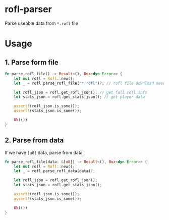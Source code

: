 # rofl-parser
Parse useable data from `*.rofl` file

# Usage

## 1. Parse form file

```rust
fn parse_rofl_file() -> Result<(), Box<dyn Error>> {
    let mut rofl = Rofl::new();
    let _ = rofl.parse_rofl_file("*.rofl")?; // rofl file download needed

    let rofl_json = rofl.get_rofl_json(); // get full rofl info
    let stats_json = rofl.get_stats_json(); // get player data

    assert!(rofl_json.is_some());
    assert!(stats_json.is_some());

    Ok(())
}
```

## 2. Parse from data

If we have `[u8]` data, parse from data

```rust
fn parse_rofl_file(data: &[u8]) -> Result<(), Box<dyn Error>> {
    let mut rofl = Rofl::new();
    let _ = rofl.parse_rofl_data(data)?;

    let rofl_json = rofl.get_rofl_json();
    let stats_json = rofl.get_stats_json();

    assert!(rofl_json.is_some());
    assert!(stats_json.is_some());

    Ok(())
}
```